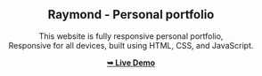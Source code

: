 <div align="center">

  <br />
  <br />

  <h2 align="center">Raymond - Personal portfolio</h2>

  This website is fully responsive personal portfolio, <br />Responsive for all devices, built using HTML, CSS, and JavaScript.

  <a href="about:blank"><strong>➥ Live Demo</strong></a>

</div>

<br />